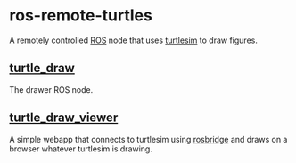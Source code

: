 # ros-remote-turtles

A remotely controlled [ROS](http://wiki.ros.org/) node that uses [turtlesim](http://wiki.ros.org/turtlesim) to draw figures.

## [turtle_draw](https://github.com/nventuro/ros-remote-turtles/tree/master/turtle_draw)

The drawer ROS node.

## [turtle_draw_viewer](https://github.com/nventuro/ros-remote-turtles/tree/master/turtle_draw_viewer)

A simple webapp that connects to turtlesim using [rosbridge](http://wiki.ros.org/rosbridge_suite) and draws on a browser whatever turtlesim is drawing.

